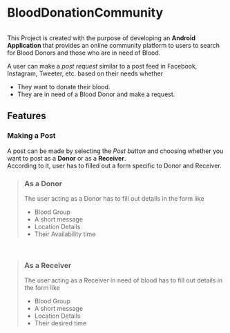 # BloodDonationCommunity

![]()

This Project is created with the purpose of developing an **Android Application** that provides an online community platform to users to search for Blood Donors and those who are in need of Blood.

A user can make a *post request* similar to a post feed in Facebook, Instagram, Tweeter, etc. based on their needs whether
<br/>
- They want to donate their blood.
- They are in need of a Blood Donor and make a request.


## Features

### Making a Post

A post can be made by selecting the *Post button* and choosing whether you want to post as a **Donor** or as a **Receiver**.
<br/>
According to it, user has to filled out a form specific to Donor and Receiver.

> ### As a Donor
> The user acting as a Donor has to fill out details in the form like
> - Blood Group
> - A short message
> - Location Details
> - Their Availability time

<br/>

> ### As a Receiver
> The user acting as a Receiver in need of blood has to fill out details in the form like
> - Blood Group
> - A short message
> - Location Details
> - Their desired time
	
	
